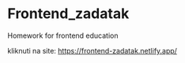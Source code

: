 # Frontend_zadatak
Homework for frontend education

kliknuti na site:  https://frontend-zadatak.netlify.app/
